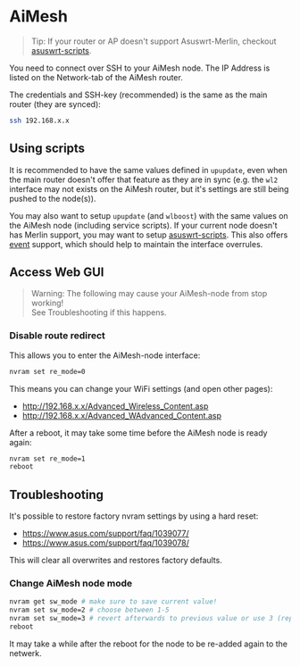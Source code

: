 # AiMesh

> Tip: If your router or AP doesn't support Asuswrt-Merlin, checkout [asuswrt-scripts](https://github.com/jacklul/asuswrt-scripts/).

You need to connect over SSH to your AiMesh node.
The IP Address is listed on the Network-tab of the AiMesh router.

The credentials and SSH-key (recommended) is the same as the main router (they are synced):

```bash
ssh 192.168.x.x
```

## Using scripts

It is recommended to have the same values defined in `upupdate`, even when the main router doesn't offer that feature as they are in sync (e.g. the `wl2` interface may not exists on the AiMesh router, but it's settings are still being pushed to the node(s)).

You may also want to setup `upupdate` (and `wlboost`) with the same values on the AiMesh node (including service scripts). If your current node doesn't has Merlin support, you may want to setup [asuswrt-scripts](https://github.com/jacklul/asuswrt-scripts/). This also offers [event](https://github.com/jacklul/asuswrt-scripts?tab=readme-ov-file#user-content-service-eventsh) support, which should help to maintain the interface overrules.

## Access Web GUI

> Warning: The following may cause your AiMesh-node from stop working!<br>
> See Troubleshooting if this happens.

### Disable route redirect

This allows you to enter the AiMesh-node interface:

```bash
nvram set re_mode=0
```

This means you can change your WiFi settings (and open other pages):

- <http://192.168.x.x/Advanced_Wireless_Content.asp>
- <http://192.168.x.x/Advanced_WAdvanced_Content.asp>

After a reboot, it may take some time before the AiMesh node is ready again:

```bash
nvram set re_mode=1
reboot
```

## Troubleshooting

It's possible to restore factory nvram settings by using a hard reset:

- <https://www.asus.com/support/faq/1039077/>
- <https://www.asus.com/support/faq/1039078/>

This will clear all overwrites and restores factory defaults.

### Change AiMesh node mode

```bash
nvram get sw_mode # make sure to save current value!
nvram set sw_mode=2 # choose between 1-5
nvram set sw_mode=3 # revert afterwards to previous value or use 3 (repeater-mode)
reboot
```

It may take a while after the reboot for the node to be re-added again to the netwerk.
